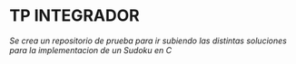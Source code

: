 
# TP INTEGRADOR



*Se crea un repositorio de prueba para ir subiendo las distintas soluciones para la implementacion de un Sudoku en C*
